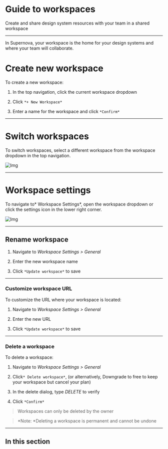 
# Guide to workspaces

Create and share design system resources with your team in a shared workspace

---

In Supernova, your workspace is the home for your design systems and where your team will collaborate. 

# Create new workspace

To create a new workspace:

1. In the top navigation, click the current workspace dropdown

1. Click `*+ New Workspace*` 

1. Enter a name for the workspace and click `*Confirm*` 

---

# Switch workspaces

To switch workspaces, select a different workspace from the workspace dropdown in the top navigation.

![Img](https://studio-assets.supernova.io/design-systems/6475/50dd4521-1fc9-4d13-8eb5-cfd82492d702.png?Expires=1972252800&Policy=eyJTdGF0ZW1lbnQiOlt7IlJlc291cmNlIjoiaHR0cHM6Ly9zdHVkaW8tYXNzZXRzLnN1cGVybm92YS5pby9kZXNpZ24tc3lzdGVtcy82NDc1LzUwZGQ0NTIxLTFmYzktNGQxMy04ZWI1LWNmZDgyNDkyZDcwMi5wbmciLCJDb25kaXRpb24iOnsiRGF0ZUxlc3NUaGFuIjp7IkFXUzpFcG9jaFRpbWUiOjE5NzIyNTI4MDB9fX1dfQ__&Signature=BO~RGjf22iC7v~zqyZCu6srz289pHZv4bOjCzhWxqpYLQiEODsIeIvZqYRdfYLVn3f9YXKfL6TAatV~HbVRysyf33nyHEfDyRGNWk1I-~-wkviGv0bGd89H05N2I~zVxwqswyeJzKNSPibvPGcAPk5xYZQ6gw81DIh-5DOHZsJ7oe1CjZU8k8XL3Ca96TUc8XYfCcZm1Wh1YRdvdSWtIFWJ5e~RaQ9bMTR-JyZrrzYMR2N1hRtCIpoiWS8JBM9ryQJiszHG~aZGvIbu6lX4yIDI3p41lrNFxBh02YEiaXQKQz8HjWdn1NDloY~QCggEATJLqSovVGt44B~TqueXc8g__&Key-Pair-Id=APKAJGK34LCCAUR7N6LA)

---

# Workspace settings

To navigate to* Workspace Settings*, open the workspace dropdown or click the settings icon in the lower right corner.

![Img](https://studio-assets.supernova.io/design-systems/6475/28c85a87-a263-4d68-8eea-fe84508089eb.png?Expires=1972252800&Policy=eyJTdGF0ZW1lbnQiOlt7IlJlc291cmNlIjoiaHR0cHM6Ly9zdHVkaW8tYXNzZXRzLnN1cGVybm92YS5pby9kZXNpZ24tc3lzdGVtcy82NDc1LzI4Yzg1YTg3LWEyNjMtNGQ2OC04ZWVhLWZlODQ1MDgwODllYi5wbmciLCJDb25kaXRpb24iOnsiRGF0ZUxlc3NUaGFuIjp7IkFXUzpFcG9jaFRpbWUiOjE5NzIyNTI4MDB9fX1dfQ__&Signature=FKn5SDaTNgtHdcmcEvPLNOsKB9Q8VW9sb-7kRIX-~wkW4NB6~lD188ffZhHL6Pisp36Pof6j1u3J9pm83w0bhlR1yHuWJ84GBT4V95L~xAJ15cT38-DNlnWAVUM34CLlHq6Fx7xFmpyh6XbjlKTm82TJZWM3ik08zzY08VPlqp-pzWLmTLwJqZQ2Jyy2v4Y589OlTYFMwfisee5w8Gx4gAa8pPFXToDI1o3zn~PheK6zhtot3-zz8wsbYC~iQ4eMVjB-lP1CVMcXaqWfWm39fwiYey7QebqmsVEpsJEEWo7gbp0uE0j5GomqnHhcFgHHRVoPVaXWruOgTXH-TG-SXg__&Key-Pair-Id=APKAJGK34LCCAUR7N6LA)

---

## Rename workspace

1. Navigate to *Workspace Settings > General*

1. Enter the new workspace name

1. Click `*Update workspace*` to save

---

### Customize workspace URL

To customize the URL where your workspace is located:

1. Navigate to *Workspace Settings > General*

1. Enter the new URL

1. Click `*Update workspace*` to save

---

### Delete a workspace

To delete a workspace:

1. Navigate to *Workspace Settings > General*

1. Click`* Delete workspace*`, (or alternatively, Downgrade to free to keep your workspace but cancel your plan)

1. In the delete dialog, type *DELETE* to verify

1. Click `*Confirm*`

> Workspaces can only be deleted by the owner

> *Note: *Deleting a workspace is permanent and cannot be undone

---

## In this section